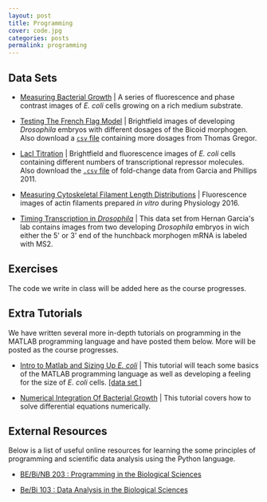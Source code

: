 ```yaml
---
layout: post
title: Programming
cover: code.jpg
categories: posts
permalink: programming
---
```


## Data Sets

* [Measuring Bacterial Growth](http://www.rpgroup.caltech.edu/course_data/ecoli_growth.zip) \| A series of fluorescence and phase contrast images of  *E. coli* cells growing on a rich medium substrate.

* [Testing The French Flag Model](http://bi1.caltech.edu/homework) \| Brightfield images of developing *Drosophila* embryos with different dosages of the Bicoid morphogen. Also download a [`csv` file](http://www.rpgroup.caltech.edu/courses/bi1_2017/data/gregor_data.csv) containing more dosages from Thomas Gregor.

* [LacI Titration](http://www.rpgroup.caltech.edu/courses/bi1_2017/data/lacI_titration.zip) \| Brightfield and fluorescence images of *E. coli* cells containing different numbers of transcriptional repressor molecules. Also download the [`.csv` file](http://www.rpgroup.caltech.edu/courses/bi1_2017/data/lacZ_titration_data.csv) of fold-change data from Garcia and Phillips 2011.

* [Measuring Cytoskeletal Filament Length Distributions](http://www.rpgroup.caltech.edu/course_data/ActinFilaments.zip) \| Fluorescence images of actin filaments prepared *in vitro* during Physiology 2016.

* [Timing Transcription in *Drosophila*](http://www.rpgroup.caltech.edu/courses/pboc_data_sets/fly_elongation_version_02.zip) \| This data set from Hernan Garcia's lab contains images from two developing *Drosophila* embryos in wich either the 5' or 3' end of the hunchback morphogen mRNA is labeled with MS2.

## Exercises
The code we write in class will be added here as the course progresses.

## Extra Tutorials
We have written several more in-depth tutorials on programming in the MATLAB programming language and have posted them below. More will be posted as the course progresses.

* [Intro to Matlab and Sizing Up *E. coli*]() \| This tutorial will teach some basics of the MATLAB programming language as well as developing a feeling for the size of *E. coli* cells. [\[data set \]](http://www.rpgroup.caltech.edu/courses/pboc_data_sets/sizing_up_ecoli_8bit.zip)

* [Numerical Integration Of Bacterial Growth](https://rpgroup-pboc.github.io/mbl_pboc_2016/src/euler_method_ODEs.html) \| This tutorial covers how to solve differential equations numerically.

## External Resources
Below is a list of useful online resources for learning the some principles of programming and scientific data analysis using the Python language.

* [BE/Bi/NB 203 : Programming in the Biological Sciences](http://justinbois.github.io/bootcamp/2016/)

* [Be/Bi 103 : Data Analysis in the Biological Sciences](http://www.bebi103.caltech.edu)
